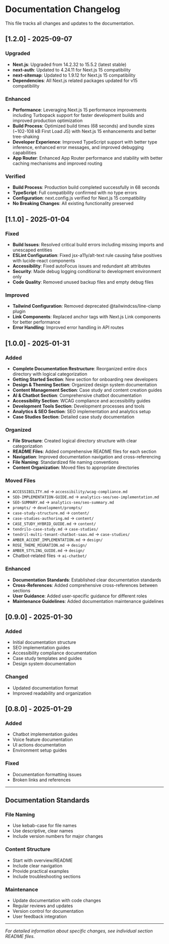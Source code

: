 # Documentation Changelog

This file tracks all changes and updates to the documentation.

## [1.2.0] - 2025-09-07

### Upgraded
- **Next.js**: Upgraded from 14.2.32 to 15.5.2 (latest stable)
- **next-auth**: Updated to 4.24.11 for Next.js 15 compatibility
- **next-sitemap**: Updated to 1.9.12 for Next.js 15 compatibility
- **Dependencies**: All Next.js related packages updated for v15 compatibility

### Enhanced
- **Performance**: Leveraging Next.js 15 performance improvements including Turbopack support for faster development builds and improved production optimization
- **Build Process**: Optimized build times (68 seconds) and bundle sizes (~102-108 kB First Load JS) with Next.js 15 enhancements and better tree-shaking
- **Developer Experience**: Improved TypeScript support with better type inference, enhanced error messages, and improved debugging capabilities
- **App Router**: Enhanced App Router performance and stability with better caching mechanisms and improved routing

### Verified
- **Build Process**: Production build completed successfully in 68 seconds
- **TypeScript**: Full compatibility confirmed with no type errors
- **Configuration**: next.config.js verified for Next.js 15 compatibility
- **No Breaking Changes**: All existing functionality preserved

## [1.1.0] - 2025-01-04

### Fixed
- **Build Issues**: Resolved critical build errors including missing imports and unescaped entities
- **ESLint Configuration**: Fixed jsx-a11y/alt-text rule causing false positives with lucide-react components
- **Accessibility**: Fixed autoFocus issues and redundant alt attributes
- **Security**: Made debug logging conditional to development environment only
- **Code Quality**: Removed unused backup files and empty debug files

### Improved
- **Tailwind Configuration**: Removed deprecated @tailwindcss/line-clamp plugin
- **Link Components**: Replaced anchor tags with Next.js Link components for better performance
- **Error Handling**: Improved error handling in API routes

## [1.0.0] - 2025-01-31

### Added
- **Complete Documentation Restructure**: Reorganized entire docs directory with logical categorization
- **Getting Started Section**: New section for onboarding new developers
- **Design & Theming Section**: Organized design system documentation
- **Content Management Section**: Case study and content creation guides
- **AI & Chatbot Section**: Comprehensive chatbot documentation
- **Accessibility Section**: WCAG compliance and accessibility guides
- **Development Tools Section**: Development processes and tools
- **Analytics & SEO Section**: SEO implementation and analytics setup
- **Case Studies Section**: Detailed case study documentation

### Organized
- **File Structure**: Created logical directory structure with clear categorization
- **README Files**: Added comprehensive README files for each section
- **Navigation**: Improved documentation navigation and cross-referencing
- **File Naming**: Standardized file naming conventions
- **Content Organization**: Moved files to appropriate directories

### Moved Files
- `ACCESSIBILITY.md` → `accessibility/wcag-compliance.md`
- `SEO-IMPLEMENTATION-GUIDE.md` → `analytics-seo/seo-implementation.md`
- `SEO-SUMMARY.md` → `analytics-seo/seo-summary.md`
- `prompts/` → `development/prompts/`
- `case-study-structure.md` → `content/`
- `case-studies-authoring.md` → `content/`
- `CASE_STUDY_HYBRID_GUIDE.md` → `content/`
- `tendrilo-case-study.md` → `case-studies/`
- `tendril-multi-tenant-chatbot-saas.md` → `case-studies/`
- `AMBER_ACCENT_IMPLEMENTATION.md` → `design/`
- `ROSE_THEME_MIGRATION.md` → `design/`
- `AMBER_STYLING_GUIDE.md` → `design/`
- Chatbot-related files → `ai-chatbot/`

### Enhanced
- **Documentation Standards**: Established clear documentation standards
- **Cross-References**: Added comprehensive cross-references between sections
- **User Guidance**: Added user-specific guidance for different roles
- **Maintenance Guidelines**: Added documentation maintenance guidelines

## [0.9.0] - 2025-01-30

### Added
- Initial documentation structure
- SEO implementation guides
- Accessibility compliance documentation
- Case study templates and guides
- Design system documentation

### Changed
- Updated documentation format
- Improved readability and organization

## [0.8.0] - 2025-01-29

### Added
- Chatbot implementation guides
- Voice feature documentation
- UI actions documentation
- Environment setup guides

### Fixed
- Documentation formatting issues
- Broken links and references

---

## Documentation Standards

### File Naming
- Use kebab-case for file names
- Use descriptive, clear names
- Include version numbers for major changes

### Content Structure
- Start with overview/README
- Include clear navigation
- Provide practical examples
- Include troubleshooting sections

### Maintenance
- Update documentation with code changes
- Regular reviews and updates
- Version control for documentation
- User feedback integration

---

*For detailed information about specific changes, see individual section README files.*
